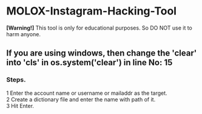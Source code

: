 # MOLOX-Instagram-Hacking-Tool
<b>[Warning!]</b> This tool is only for educational purposes. So DO NOT use it to harm anyone.

<h2>If you are using windows, then change the 'clear' into 'cls' in os.system('clear') in line No: 15</h2>

<h3>Steps.</h3>

1 Enter the account name or username or mailaddr as the target.<br>
2 Create a dictionary file and enter the name with path of it.<br>
3 Hit Enter.
